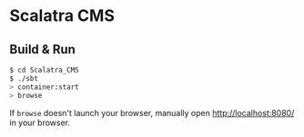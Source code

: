 # Scalatra CMS #

## Build & Run ##

```sh
$ cd Scalatra_CMS
$ ./sbt
> container:start
> browse
```

If `browse` doesn't launch your browser, manually open [http://localhost:8080/](http://localhost:8080/) in your browser.
